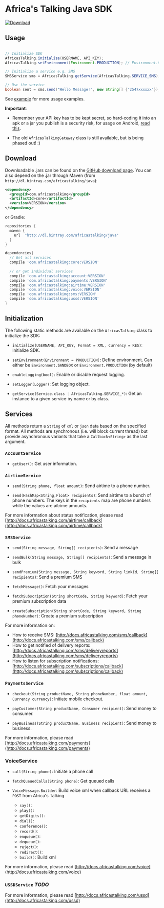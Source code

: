 # Africa's Talking Java SDK

[ ![Download](https://api.bintray.com/packages/africastalking/java/com.africastalking/images/download.svg) ](https://bintray.com/africastalking/java/com.africastalking/_latestVersion)


## Usage

```java

// Initialize SDK
AfricasTalking.initialize(USERNAME, API_KEY);
AfricasTalking.setEnvironment(Environment.PRODUCTION); // Environment.SANDBOX by default

// Initialize a service e.g. SMS
SMSService sms = AfricasTalking.getService(AfricasTalking.SERVICE_SMS);

// Use the service
boolean sent = sms.send("Hello Message!", new String[] {"2547xxxxxx"});

```

See [example](example/) for more usage examples.


**Important**:

- Remember your API key has to be kept secret, so hard-coding it into an apk or a jar you publish is a security risk, for usage on Android, [read this](doc/ANDROID.md).

- The old `AfricasTalkingGateway` class is still available, but is being phased out! :)

## Download

Downloadable .jars can be found on the [GitHub download page](releases).
You can also depend on the .jar through Maven (from `http://dl.bintray.com/africastalking/java`):
```xml
<dependency>
  <groupId>com.africastalking</groupId>
  <artifactId>core</artifactId>
  <version>VERSION</version>
</dependency>
```
or Gradle:
```groovy
repositories {
  maven {
    url  "http://dl.bintray.com/africastalking/java"
  }
}

dependencies{
  // Get all services
  compile 'com.africastalking:core:VERSION'
  
  // or get individual services
  compile 'com.africastalking:account:VERSION'
  compile 'com.africastalking:payments:VERSION'
  compile 'com.africastalking:airtime:VERSION'
  compile 'com.africastalking:voice:VERSION'
  compile 'com.africastalking:sms:VERSION'
  compile 'com.africastalking:ussd:VERSION'
}
```

## Initialization

The following static methods are available on the `AfricasTalking` class to initialize the SDK:

- `initialize(USERNAME, API_KEY, Format = XML, Currency = KES)`: Initialize SDK.

- `setEnvironment(Environment = PRODUCTION)`: Define environment. Can either be `Environment.SANDBOX` or `Environment.PRODUCTION` (by default)

- `enableLogging(bool)`: Enable or disable request logging.

- `setLogger(Logger)`: Set logging object.

- `getService(Service.class | AfricasTalking.SERVICE_*)`: Get an instance to a given service by name or by class.

## Services

All methods return a `String` of `xml` or `json` data based on the specified format. All methods are synchronous (i.e. will block current thread) but provide asynchronous variants that take a `Callback<String>` as the last argument.

### `AccountService`

- `getUser()`: Get user information.

### `AirtimeService`

- `send(String phone, float amount)`: Send airtime to a phone number.

- `send(HashMap<String,Float> recipients)`: Send airtime to a bunch of phone numbers. The keys in the `recipients` map are phone numbers while the values are aitrime amounts.

For more information about status notification, please read [http://docs.africastalking.com/airtime/callback](http://docs.africastalking.com/airtime/callback)

### `SMSService`

- `send(String message, String[] recipients)`: Send a message

- `sendBulk(String message, String[] recipients)`: Send a message in bulk

- `sendPremium(String message, String keyword, String linkId, String[] recipients)`: Send a premium SMS

- `fetchMessage()`: Fetch your messages

- `fetchSubscription(String shortCode, String keyword)`: Fetch your premium subscription data

- `createSubscription(String shortCode, String keyword, String phoneNumber)`: Create a premium subscription

For more information on: 

- How to receive SMS: [http://docs.africastalking.com/sms/callback](http://docs.africastalking.com/sms/callback)
- How to get notified of delivery reports: [http://docs.africastalking.com/sms/deliveryreports](http://docs.africastalking.com/sms/deliveryreports)
- How to listen for subscription notifications: [http://docs.africastalking.com/subscriptions/callback](http://docs.africastalking.com/subscriptions/callback)


### `PaymentsService`

- `checkout(String productName, String phoneNumber, float amount, Currency currency)`: Initiate mobile checkout.

- `payCustomer(String productName, Consumer recipient)`: Send money to consumer. 

- `payBusiness(String productName, Business recipient)`: Send money to business.


For more information, please read [http://docs.africastalking.com/payments](http://docs.africastalking.com/payments)


### VoiceService

- `call(String phone)`: Initiate a phone call

- `fetchQueuedCalls(String phone)`: Get queued calls

- `VoiceMessage.Builder`: Build voice xml when callback URL receives a `POST` from Africa's Talking

    - `say()`:
    - `play()`:
    - `getDigits()`:
    - `dial()`:
    - `conference()`:
    - `record()`:
    - `enqueue()`:
    - `dequeue()`:
    - `reject()`:
    - `redirect()`:
    - `build()`: Build xml


For more information, please read [http://docs.africastalking.com/voice](http://docs.africastalking.com/voice)
​    
### `USSDService` *TODO*

For more information, please read [http://docs.africastalking.com/ussd](http://docs.africastalking.com/ussd)


